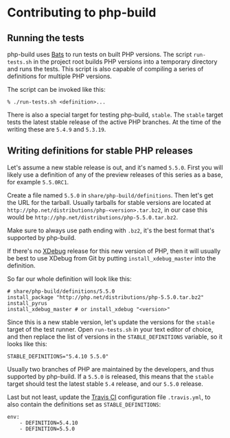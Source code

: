 Contributing to php-build
=========================

## Running the tests

php-build uses [Bats] to run tests on built PHP versions.  The script
`run-tests.sh` in the project root builds PHP versions into a temporary
directory and runs the tests.  This script is also capable of compiling a series
of definitions for multiple PHP versions.

The script can be invoked like this:

    % ./run-tests.sh <definition>...

There is also a special target for testing php-build, `stable`.  The `stable`
target tests the latest stable release of the active PHP branches.  At the time
of the writing these are `5.4.9` and `5.3.19`.

## Writing definitions for stable PHP releases

Let's assume a new stable release is out, and it's named `5.5.0`.  First you
will likely use a definition of any of the preview releases of this series as a
base, for example `5.5.0RC1`.

Create a file named `5.5.0` in `share/php-build/definitions`.  Then let's get
the URL for the tarball. Usually tarballs for stable versions are located at
`http://php.net/distributions/php-<version>.tar.bz2`, in our case this would
be `http://php.net/distributions/php-5.5.0.tar.bz2`.

Make sure to always use path ending with `.bz2`, it's the best format that's
supported by php-build.

If there's no [XDebug] release for this new version of PHP, then it
will usually be best to use XDebug from Git by putting `install_xdebug_master`
into the definition.

So far our whole definition will look like this:

    # share/php-build/definitions/5.5.0
    install_package "http://php.net/distributions/php-5.5.0.tar.bz2"
    install_pyrus
    install_xdebug_master # or install_xdebug "<version>"

Since this is a new stable version, let's update the versions for the `stable`
target of the test runner.  Open `run-tests.sh` in your text editor of choice,
and then replace the list of versions in the `STABLE_DEFINITIONS` variable, so
it looks like this:

    STABLE_DEFINITIONS="5.4.10 5.5.0"

Usually two branches of PHP are maintained by the developers, and thus supported
by php-build.  If a `5.5.0` is released, this means that the `stable` target
should test the latest stable `5.4` release, and our `5.5.0` release.

Last but not least, update the [Travis CI] configuration file `.travis.yml`, to
also contain the definitions set as `STABLE_DEFINITIONS`:

    env:
        - DEFINITION=5.4.10
        - DEFINITION=5.5.0

[XDebug]: http://xdebug.org
[Bats]: https://github.com/sstephenson/bats
[Travis CI]: http://travis-ci.org
